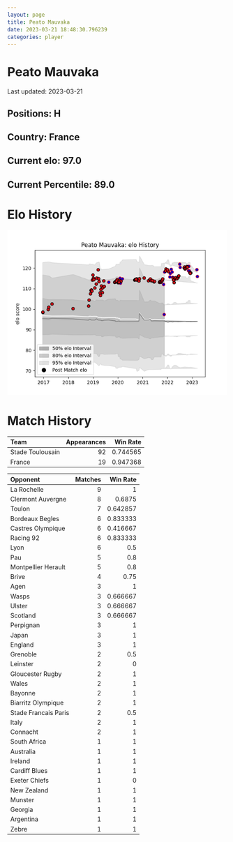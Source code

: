 ```yaml
---  
layout: page  
title: Peato Mauvaka  
date: 2023-03-21 18:48:30.796239  
categories: player  
---
```

# Peato Mauvaka


Last updated: 2023-03-21
## Positions: H

## Country: France

## Current elo: 97.0

## Current Percentile: 89.0

# Elo History


![elo history](history_PeatoMauvaka.png)
# Match History


| Team             |   Appearances |   Win Rate |
|:-----------------|--------------:|-----------:|
| Stade Toulousain |            92 |   0.744565 |
| France           |            19 |   0.947368 |

| Opponent             |   Matches |   Win Rate |
|:---------------------|----------:|-----------:|
| La Rochelle          |         9 |   1        |
| Clermont Auvergne    |         8 |   0.6875   |
| Toulon               |         7 |   0.642857 |
| Bordeaux Begles      |         6 |   0.833333 |
| Castres Olympique    |         6 |   0.416667 |
| Racing 92            |         6 |   0.833333 |
| Lyon                 |         6 |   0.5      |
| Pau                  |         5 |   0.8      |
| Montpellier Herault  |         5 |   0.8      |
| Brive                |         4 |   0.75     |
| Agen                 |         3 |   1        |
| Wasps                |         3 |   0.666667 |
| Ulster               |         3 |   0.666667 |
| Scotland             |         3 |   0.666667 |
| Perpignan            |         3 |   1        |
| Japan                |         3 |   1        |
| England              |         3 |   1        |
| Grenoble             |         2 |   0.5      |
| Leinster             |         2 |   0        |
| Gloucester Rugby     |         2 |   1        |
| Wales                |         2 |   1        |
| Bayonne              |         2 |   1        |
| Biarritz Olympique   |         2 |   1        |
| Stade Francais Paris |         2 |   0.5      |
| Italy                |         2 |   1        |
| Connacht             |         2 |   1        |
| South Africa         |         1 |   1        |
| Australia            |         1 |   1        |
| Ireland              |         1 |   1        |
| Cardiff Blues        |         1 |   1        |
| Exeter Chiefs        |         1 |   0        |
| New Zealand          |         1 |   1        |
| Munster              |         1 |   1        |
| Georgia              |         1 |   1        |
| Argentina            |         1 |   1        |
| Zebre                |         1 |   1        |